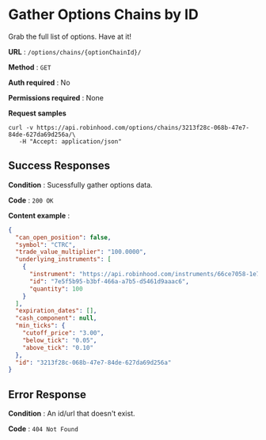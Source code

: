 # Gather Options Chains by ID

Grab the full list of options. Have at it!

**URL** : `/options/chains/{optionChainId}/`

**Method** : `GET`

**Auth required** : No

**Permissions required** : None

**Request samples**

```
curl -v https://api.robinhood.com/options/chains/3213f28c-068b-47e7-84de-627da69d256a/\
   -H "Accept: application/json"
```

## Success Responses

**Condition** : Sucessfully gather options data.

**Code** : `200 OK`

**Content example** :

```json
{
  "can_open_position": false,
  "symbol": "CTRC",
  "trade_value_multiplier": "100.0000",
  "underlying_instruments": [
    {
      "instrument": "https://api.robinhood.com/instruments/66ce7058-1e78-4888-8531-b2574c23bfb4/",
      "id": "7e5f5b95-b3bf-466a-a7b5-d5461d9aaac6",
      "quantity": 100
    }
  ],
  "expiration_dates": [],
  "cash_component": null,
  "min_ticks": {
    "cutoff_price": "3.00",
    "below_tick": "0.05",
    "above_tick": "0.10"
  },
  "id": "3213f28c-068b-47e7-84de-627da69d256a"
}
```

## Error Response

**Condition** : An id/url that doesn't exist.

**Code** : `404 Not Found`
